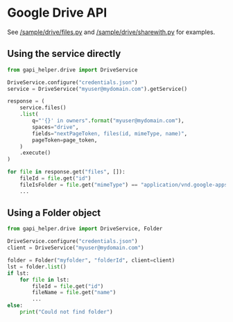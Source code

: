 # Google Drive API

See [/sample/drive/files.py](../../sample/drive/files.py) and [/sample/drive/sharewith.py](../../sample/drive/sharewith.py) for examples.

## Using the service directly

```python
from gapi_helper.drive import DriveService

DriveService.configure("credentials.json")
service = DriveService("myuser@mydomain.com").getService()

response = (
    service.files()
    .list(
        q="'{}' in owners".format("myuser@mydomain.com"),
        spaces="drive",
        fields="nextPageToken, files(id, mimeType, name)",
        pageToken=page_token,
    )
    .execute()
)

for file in response.get("files", []):
    fileId = file.get("id")
    fileIsFolder = file.get("mimeType") == "application/vnd.google-apps.folder"
    ...
```

## Using a Folder object

```python
from gapi_helper.drive import DriveService, Folder

DriveService.configure("credentials.json")
client = DriveService("myuser@mydomain.com")

folder = Folder("myfolder", "folderId", client=client)
lst = folder.list()
if lst:
    for file in lst:
        fileId = file.get("id")
        fileName = file.get("name")
        ...
else:
    print("Could not find folder")
```
